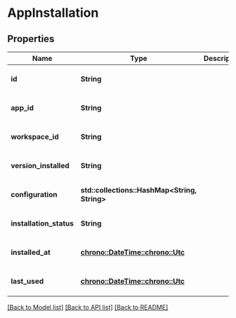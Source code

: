 # AppInstallation

## Properties
Name | Type | Description | Notes
------------ | ------------- | ------------- | -------------
**id** | **String** |  | [optional] [default to None]
**app_id** | **String** |  | [optional] [default to None]
**workspace_id** | **String** |  | [optional] [default to None]
**version_installed** | **String** |  | [optional] [default to None]
**configuration** | **std::collections::HashMap<String, String>** |  | [optional] [default to None]
**installation_status** | **String** |  | [optional] [default to None]
**installed_at** | [**chrono::DateTime::<chrono::Utc>**](DateTime.md) |  | [optional] [default to None]
**last_used** | [**chrono::DateTime::<chrono::Utc>**](DateTime.md) |  | [optional] [default to None]

[[Back to Model list]](../README.md#documentation-for-models) [[Back to API list]](../README.md#documentation-for-api-endpoints) [[Back to README]](../README.md)


